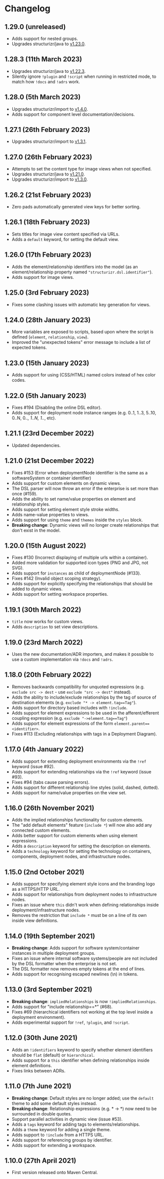 # Changelog

## 1.29.0 (unreleased)

- Adds support for nested groups.
- Upgrades structurizr/java to [v1.23.0](https://github.com/structurizr/java/releases/tag/v1.23.0).

## 1.28.3 (11th March 2023)

- Upgrades structurizr/java to [v1.22.3](https://github.com/structurizr/java/releases/tag/v1.22.3).
- Silently ignore `!plugin` and `!script` when running in restricted mode, to match how `!docs` and `!adrs` work.

## 1.28.0 (5th March 2023)

- Upgrades structurizr/import to [v1.4.0](https://github.com/structurizr/import/releases/tag/v1.4.0).
- Adds support for component level documentation/decisions.

## 1.27.1 (26th February 2023)

- Upgrades structurizr/import to [v1.3.1](https://github.com/structurizr/import/releases/tag/v1.3.1).

## 1.27.0 (26th February 2023)

- Attempts to set the content type for image views when not specified.
- Upgrades structurizr/java to [v1.21.0](https://github.com/structurizr/java/releases/tag/v1.21.0).
- Upgrades structurizr/import to [v1.3.0](https://github.com/structurizr/import/releases/tag/v1.3.0).

## 1.26.2 (21st February 2023)

- Zero pads automatically generated view keys for better sorting. 

## 1.26.1 (18th February 2023)

- Sets titles for image view content specified via URLs.
- Adds a `default` keyword, for setting the default view.

## 1.26.0 (17th February 2023)

- Adds the element/relationship identifiers into the model (as an element/relationship property named `"structurizr.dsl.identifier"`).
- Adds support for image views.

## 1.25.0 (3rd February 2023)

- Fixes some clashing issues with automatic key generation for views.

## 1.24.0 (28th January 2023)

- More variables are exposed to scripts, based upon where the script is defined (`element`, `relationship`, `view`).
- Improved the "unexpected tokens" error message to include a list of expected tokens.

## 1.23.0 (15th January 2023)

- Adds support for using (CSS/HTML) named colors instead of hex color codes.

## 1.22.0 (5th January 2023)

- Fixes #194 (Disabling the online DSL editor).
- Adds support for deployment node instance ranges (e.g. 0..1, 1..3, 5..10, 0..N, 0..*, 1..N, 1..*, etc).

## 1.21.1 (23rd December 2022)

- Updated dependencies.

## 1.21.0 (21st December 2022)

- Fixes #153 (Error when deploymentNode identifier is the same as a softwareSystem or container identifier)
- Adds support for custom elements on dynamic views.
- The DSL parser will now throw an error if the enterprise is set more than once (#159).
- Adds the ability to set name/value properties on element and relationship styles.
- Adds support for setting element style stroke widths.
- Adds name-value properties to views.
- Adds support for using `theme` and `themes` inside the `styles` block.
- __Breaking change__: Dynamic views will no longer create relationships that don't exist in the model.

## 1.20.0 (15th August 2022)

- Fixes #130 (Incorrect displaying of multiple urls within a container).
- Added more validation for supported icon types (PNG and JPG, not SVG).
- Adds support for `instances` as child of deploymentNode (#133).
- Fixes #142 (Invalid object scoping strategy).
- Adds support for explicitly specifying the relationships that should be added to dynamic views.
- Adds support for setting workspace properties.

## 1.19.1 (30th March 2022)

- `title` now works for custom views.
- Adds `description` to set view descriptions.

## 1.19.0 (23rd March 2022)

- Uses the new documentation/ADR importers, and makes it possible to use a custom implementation via `!docs` and `!adrs`.

## 1.18.0 (20th February 2022)

- Removes backwards compatibility for unquoted expressions (e.g. `exclude src -> dest` - use `exclude "src -> dest"` instead).
- Adds the ability to include/exclude relationships by the tag of source of destination elements (e.g. `exclude "* -> element.tag==Tag"`).
- Adds support for directory based includes with `!include`.
- Adds support for element expressions to be used in the afferent/efferent coupling expression (e.g. `exclude "->element.tag==Tag"`)
- Adds support for element expressions of the form `element.parent==<identifier>`.
- Fixes #113 (Excluding relationships with tags in a Deployment Diagram).

## 1.17.0 (4th January 2022)

- Adds support for extending deployment environments via the `!ref` keyword (issue #92).
- Adds support for extending relationships via the `!ref` keyword (issue #93).
- Fixes #94 (tabs cause parsing errors).
- Adds support for different relationship line styles (solid, dashed, dotted).
- Adds support for name/value properties on the view set.

## 1.16.0 (26th November 2021)

- Adds the implied relationships functionality for custom elements.
- The "add default elements" feature (`include *`) will now also add any connected custom elements.
- Adds better support for custom elements when using element expressions.
- Adds a `description` keyword for setting the description on elements.
- Adds a `technology` keyword for setting the technology on containers, components, deployment nodes, and infrastructure nodes.

## 1.15.0 (2nd October 2021)

- Adds support for specifying element style icons and the branding logo as a HTTPS/HTTP URL.
- Adds support for relationships from deployment nodes to infrastructure nodes.
- Fixes an issue where `this` didn't work when defining relationships inside deployment/infrastructure nodes.
- Removes the restriction that `include *` must be on a line of its own inside view definitions.

## 1.14.0 (19th September 2021)

- __Breaking change__: Adds support for software system/container instances in multiple deployment groups.
- Fixes an issue where internal software systems/people are not included by the DSL formatter when the enterprise is not set.
- The DSL formatter now removes empty tokens at the end of lines.
- Adds support for recognising escaped newlines (\n) in tokens.

## 1.13.0 (3rd September 2021)

- __Breaking change__: `impliedRelationships` is now `!impliedRelationships`.
- Adds support for "include relationship==*" (#68).
- Fixes #69 (hierarchical identifiers not working at the top level inside a deployment environment).
- Adds experimental support for `!ref`, `!plugin`, and `!script`.

## 1.12.0 (30th June 2021)

- Adds an `!identifiers` keyword to specify whether element identifiers should be `flat` (default) or `hierarchical`.
- Adds support for a `this` identifier when defining relationships inside element definitions.
- Fixes links between ADRs.

## 1.11.0 (7th June 2021)

- __Breaking change__: Default styles are no longer added; use the `default` theme to add some default styles instead.
- __Breaking change__: Relationship expressions (e.g. * -> *) now need to be surrounded in double quotes.
- Support parallel activities in dynamic view (issue #53).
- Adds a `tags` keyword for adding tags to elements/relationships.
- Adds a `theme` keyword for adding a single theme.
- Adds support to `!include` from a HTTPS URL.
- Adds support for referencing groups by identifier.
- Adds support for extending a workspace.

## 1.10.0 (27th April 2021)

- First version released onto Maven Central.